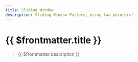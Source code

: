 ```yaml
---
title: Sliding Window
description: Sliding Window Pattern, using two pointers!
---
```


# {{ $frontmatter.title }}

> {{ $frontmatter.description }}
